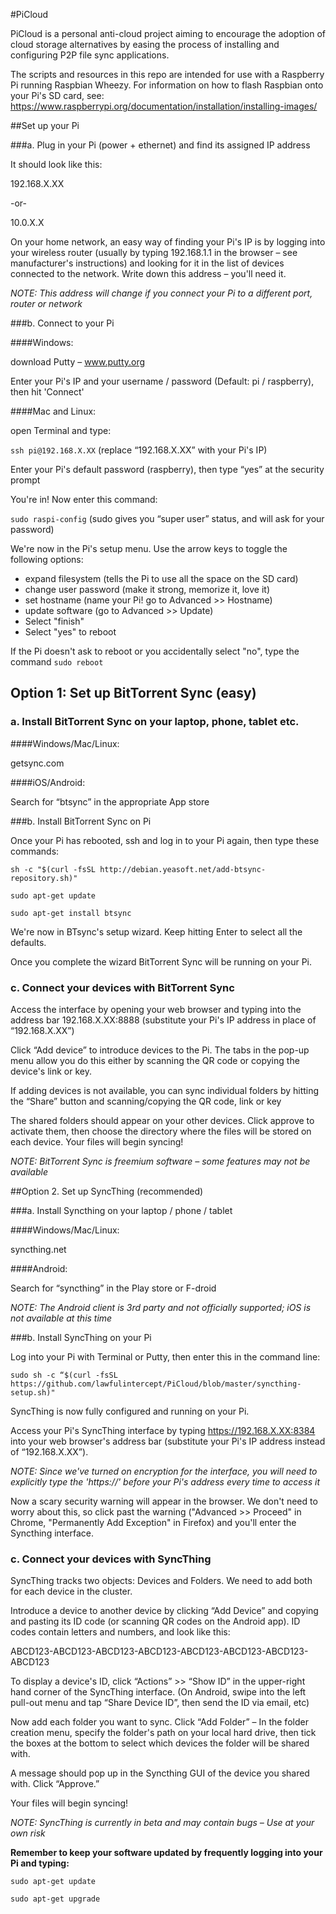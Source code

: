 #PiCloud

PiCloud is a personal anti-cloud project aiming to encourage the adoption of cloud storage alternatives by easing the process of installing and configuring P2P file sync applications.

The scripts and resources in this repo are intended for use with a Raspberry Pi running Raspbian Wheezy. For information on how to flash Raspbian onto your Pi's SD card, see: https://www.raspberrypi.org/documentation/installation/installing-images/

##Set up your Pi

###a. Plug in your Pi (power + ethernet) and find its assigned IP address

It should look like this: 

192.168.X.XX

-or-

10.0.X.X 

On your home network, an easy way of finding your Pi's IP is by logging into your wireless router (usually by typing 192.168.1.1 in the browser – see manufacturer's instructions) and looking for it in the list of devices connected to the network. Write down this address – you'll need it.

*NOTE: This address will change if you connect your Pi to a different port, router or network*

###b. Connect to your Pi

####Windows: 

download Putty – www.putty.org
 
Enter your Pi's IP and your username / password (Default: pi / raspberry), then hit 'Connect' 

####Mac and Linux:

open Terminal and type:

```ssh pi@192.168.X.XX```	(replace “192.168.X.XX” with your Pi's IP)

Enter your Pi's default password (raspberry), then type “yes” at the security prompt

You're in! Now enter this command:

```sudo raspi-config```		(sudo gives you “super user” status, and will ask for your password)

We're now in the Pi's setup menu. Use the arrow keys to toggle the following options:

- expand filesystem		(tells the Pi to use all the space on the SD card)
- change user password		(make it strong, memorize it, love it)
- set hostname			(name your Pi! go to Advanced >> Hostname)
- update software		(go to Advanced >> Update)
- Select "finish" 
- Select "yes" to reboot

If the Pi doesn't ask to reboot or you accidentally select "no", type the command ```sudo reboot```

## Option 1: Set up BitTorrent Sync (easy)

### a. Install BitTorrent Sync on your laptop, phone, tablet etc.

####Windows/Mac/Linux:

getsync.com

####iOS/Android:

Search for “btsync” in the appropriate App store

###b. Install BitTorrent Sync on Pi

Once your Pi has rebooted, ssh and log in to your Pi again, then type these commands:

```
sh -c "$(curl -fsSL http://debian.yeasoft.net/add-btsync-repository.sh)"
```
```
sudo apt-get update
```
```
sudo apt-get install btsync
```

We're now in BTsync's setup wizard. Keep hitting Enter to select all the defaults.

Once you complete the wizard BitTorrent Sync will be running on your Pi. 

### c. Connect your devices with BitTorrent Sync

Access the interface by opening your web browser and typing into the address bar 192.168.X.XX:8888 (substitute your Pi's IP address in place of “192.168.X.XX”)

Click “Add device” to introduce devices to the Pi. The tabs in the pop-up menu allow you do this either by scanning the QR code or copying the device's link or key.

If adding devices is not available, you can sync individual folders by hitting the “Share” button and scanning/copying the QR code, link or key

The shared folders should appear on your other devices. Click approve to activate them, then choose the directory where the files will be stored on each device. Your files will begin syncing! 

*NOTE: BitTorrent Sync is freemium software – some features may not be available*

##Option 2. Set up SyncThing (recommended)

###a. Install Syncthing on your laptop / phone / tablet

####Windows/Mac/Linux:

syncthing.net

####Android:

Search for “syncthing” in the Play store or F-droid

*NOTE: The Android client is 3rd party and not officially supported; iOS is not available at this time*

###b. Install SyncThing on your Pi

Log into your Pi with Terminal or Putty, then enter this in the command line:

```
sudo sh -c “$(curl -fsSL https://github.com/lawfulintercept/PiCloud/blob/master/syncthing-setup.sh)"
```

SyncThing is now fully configured and running on your Pi.

Access your Pi's SyncThing interface by typing https://192.168.X.XX:8384 into your web browser's address bar (substitute your Pi's IP address instead of “192.168.X.XX”). 

*NOTE: Since we've turned on encryption for the interface, you will need to explicitly type the 'https://' before your Pi's address every time to access it*

Now a scary security warning will appear in the browser. We don't need to worry about this, so click past the warning ("Advanced >> Proceed" in Chrome, "Permanently Add Exception" in Firefox) and you'll enter the Syncthing interface.

### c. Connect your devices with SyncThing

SyncThing tracks two objects: Devices and Folders. We need to add both for each device in the cluster.

Introduce a device to another device by clicking “Add Device” and copying and pasting its ID code (or scanning QR codes on the Android app). ID codes contain letters and numbers, and look like this:

ABCD123-ABCD123-ABCD123-ABCD123-ABCD123-ABCD123-ABCD123-ABCD123

To display a device's ID, click “Actions” >> “Show ID” in the upper-right hand corner of the SyncThing interface. (On Android, swipe into the left pull-out menu and tap “Share Device ID”, then send the ID via email, etc)

Now add each folder you want to sync. Click “Add Folder” – In the folder creation menu, specify the folder's path on your local hard drive, then tick the boxes at the bottom to select which devices the folder will be shared with.

A message should pop up in the Syncthing GUI of the device you shared with. Click “Approve.”

Your files will begin syncing!

*NOTE: SyncThing is currently in beta and may contain bugs – Use at your own risk*

**Remember to keep your software updated by frequently logging into your Pi and typing:**
```
sudo apt-get update
```
```
sudo apt-get upgrade
```

